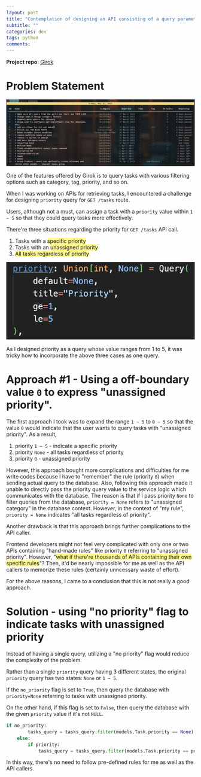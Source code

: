 ```yaml
---
layout: post
title: "Contemplation of designing an API consisting of a query parameter with three states"
subtitle: ""
categories: dev
tags: python
comments:
---
```


**Project repo**: [Girok](https://github.com/noisrucer/girok)

# Problem Statement

![](/assets/img/temp/Pasted%20image%2020230331010547.png)

One of the features offered by Girok is to query tasks with various filtering options such as category, tag, priority, and so on.

When I was working on APIs for retrieving tasks, I encountered a challenge for designing `priority` query for `GET /tasks` route.

Users, although not a must, can assign a task with a `priority` value within `1 ~ 5` so that they could query tasks more effectively.

There're three situations regarding the priority for `GET /tasks` API call.

1. Tasks with a <span style="background:#fff88f">specific priority</span>
2. Tasks with an <span style="background:#fff88f">unassigned priority</span>
3. <span style="background:#fff88f">All tasks regardless of priority</span>

![](/assets/img/temp/Pasted%20image%2020230331014719.png)

As I designed priority as a query whose value ranges from 1 to 5, it was tricky how to incorporate the above three cases as one query.

# Approach #1 - Using a off-boundary value `0` to express "unassigned priority".

The first approach I took was to expand the range `1 ~ 5` to `0 ~ 5` so that the value `0` would indicate that the user wants to query tasks with "unassigned priority". As a result,

1. priority `1 ~ 5` - indicate a specific priority
2. priority `None` - all tasks regardless of priority
3. priority `0` - unassigned priority

However, this approach bought more complications and difficulties for me write codes because I have to "remember" the rule (priority `0`) when sending actual query to the database. Also, following this approach made it unable to directly pass the priority query value to the service logic which communicates with the database. The reason is that if I pass priority `None` to filter queries from the database, `priority = None` refers to "unassigned category" in the database context. However, in the context of "my rule", `priority = None` indicates "all tasks regardless of priority".

Another drawback is that this approach brings further complications to the API caller.

Frontend developers might not feel very complicated with only one or two APIs containing "hand-made rules" like priority `0` referring to "unassigned priority". However, "<span style="background:#fff88f">what if there're thousands of APIs containing their own specific rules</span>"? Then, it'd be nearly impossible for me as well as the API callers to memorize these rules (certainly unncessary waste of effort).

For the above reasons, I came to a conclusion that this is not really a good approach.

# Solution - using "no priority" flag to indicate tasks with unassigned priority

Instead of having a single query, utilizing a "no priority" flag would reduce the complexity of the problem.

Rather than a single `priority` query having 3 different states, the original `priority` query has two states: `None` or `1 ~ 5`.

If the `no_priority` flag is set to `True`, then query the database with `priority=None` referring to tasks with unassigned priority.

On the other hand, if this flag is set to `False`, then query the database with the given `priority` value if it's not `NULL`.

```python
if no_priority:
        tasks_query = tasks_query.filter(models.Task.priority == None)
    else:
        if priority:
            tasks_query = tasks_query.filter(models.Task.priority == priority)
```

In this way, there's no need to follow pre-defined rules for me as well as the API callers.
